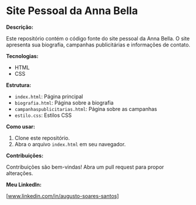 # Site Pessoal da Anna Bella

**Descrição:**

Este repositório contém o código fonte do site pessoal da Anna Bella. O site apresenta sua biografia, campanhas publicitárias e informações de contato.

**Tecnologias:**

* HTML
* CSS

**Estrutura:**

* `index.html`: Página principal
* `biografia.html`: Página sobre a biografia
* `campanhaspublicitarias.html`: Página sobre as campanhas
* `estilo.css`: Estilos CSS

**Como usar:**

1. Clone este repositório.
2. Abra o arquivo `index.html` em seu navegador.

**Contribuições:**

Contribuições são bem-vindas! Abra um pull request para propor alterações.

**Meu LinkedIn:**

[www.linkedin.com/in/augusto-soares-santos]
